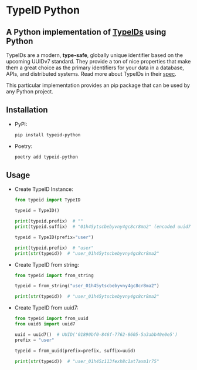 # TypeID Python

## A Python implementation of [TypeIDs](https://github.com/jetpack-io/typeid) using Python

TypeIDs are a modern, **type-safe**, globally unique identifier based on the upcoming
UUIDv7 standard. They provide a ton of nice properties that make them a great choice
as the primary identifiers for your data in a database, APIs, and distributed systems.
Read more about TypeIDs in their [spec](https://github.com/jetpack-io/typeid).

This particular implementation provides an pip package that can be used by any Python project.

## Installation

- PyPI:

    ```bash
    pip install typeid-python
    ```

- Poetry:

    ```bash
    poetry add typeid-python
    ```

## Usage

- Create TypeID Instance:

    ```python
    from typeid import TypeID

    typeid = TypeID()

    print(typeid.prefix)  # ""
    print(typeid.suffix)  # "01h45ytscbebyvny4gc8cr8ma2" (encoded uuid7 instance)

    typeid = TypeID(prefix="user")

    print(typeid.prefix)  # "user"
    print(str(typeid))  # "user_01h45ytscbebyvny4gc8cr8ma2"
    ```

- Create TypeID from string:

    ```python
    from typeid import from_string

    typeid = from_string("user_01h45ytscbebyvny4gc8cr8ma2")

    print(str(typeid))  # "user_01h45ytscbebyvny4gc8cr8ma2"
    ```

- Create TypeID from uuid7:

    ```python
    from typeid import from_uuid
    from uuid6 import uuid7

    uuid = uuid7()  # UUID('01890bf0-846f-7762-8605-5a3abb40e0e5')
    prefix = "user"

    typeid = from_uuid(prefix=prefix, suffix=uuid)

    print(str(typeid))  # "user_01h45z113fexh8c1at7axm1r75"
    ```

